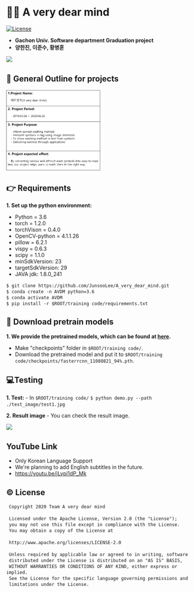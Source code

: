 # 👕👚 A very dear mind
[![License](https://img.shields.io/badge/License-Apache%202.0-blue.svg)](https://opensource.org/licenses/Apache-2.0)

- **Gachon Univ. Software department Graduation project**   
- **양한진, 이준수, 황병훈**

<img src = "https://user-images.githubusercontent.com/52238766/85866361-3cef9100-b802-11ea-9e1a-c80f5a43c97c.PNG"></img>


## 📖 General Outline for projects   


<img src="https://github.com/JunsooLee/A_very_dear_mind/blob/master/WIKI/outline.png" width="50%"></img>




## :point_right: Requirements

**1. Set up the python environment:**

  - Python = 3.6
  - torch = 1.2.0
  - torchVison = 0.4.0
  - OpenCV-python = 4.1.1.26
  - pillow = 6.2.1
  - vispy = 0.6.3
  - scipy = 1.1.0
  - minSdkVersion: 23
  - targetSdkVersion: 29
  - JAVA jdk: 1.8.0_241

  ```
  $ git clone https://github.com/JunsooLee/A_very_dear_mind.git
  $ conda create -n AVDM python=3.6
  $ conda activate AVDM
  $ pip install -r $ROOT/training code/requirements.txt
  ```

## 💾 Download pretrain models

**1. We provide the pretrained models, which can be found at [here](https://drive.google.com/file/d/1qzQ0Uaw_r2T1iTZK2f7Icz7WhC9lObWl/view?usp=sharing).**
  - Make "checkpoints" folder in `$ROOT/training code/`.
  - Download the pretrained model and put it to `$ROOT/training code/checkpoints/fasterrcnn_11080821_94%.pth`.


## :computer:Testing

**1. Test:**
    - In `$ROOT/training code/`
    ```
    $ python demo.py --path ./test_image/test1.jpg
    ```
    
**2. Result image**
    - You can check the result image.
  
<img src = "https://user-images.githubusercontent.com/52238766/85869073-26e3cf80-b806-11ea-9288-830b32acee8a.PNG"></img>

## YouTube Link
  - Only Korean Language Support 
  - We're planning to add English subtitles in the future.
  - https://youtu.be/jLvpi1dP_Mk


## ©️ License
```
 Copyright 2020 Team A very dear mind

 Licensed under the Apache License, Version 2.0 (the "License");
 you may not use this file except in compliance with the License.
 You may obtain a copy of the License at
 
 http://www.apache.org/licenses/LICENSE-2.0

 Unless required by applicable law or agreed to in writing, software
 distributed under the License is distributed on an "AS IS" BASIS,
 WITHOUT WARRANTIES OR CONDITIONS OF ANY KIND, either express or implied.
 See the License for the specific language governing permissions and
 limitations under the License.
```

